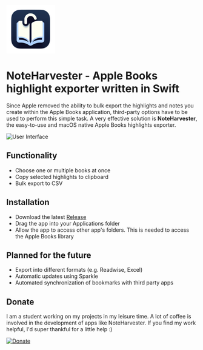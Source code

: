 ![Logo](https://raw.githubusercontent.com/da-luggas/noteharvester/main/NoteHarvester/Assets.xcassets/AppIcon.appiconset/Group%201-128.png)
# NoteHarvester - Apple Books highlight exporter written in Swift

Since Apple removed the ability to bulk export the highlights and notes you create within the Apple Books application, third-party options have to be used to perform this simple task. A very effective solution is **NoteHarvester**, the easy-to-use and macOS native Apple Books highlights exporter.

![User Interface](https://i.postimg.cc/V6Rmn2mW/ezgif-4-b1c8a30981.gif)
## Functionality
- Choose one or multiple books at once
- Copy selected highlights to clipboard
- Bulk export to CSV

## Installation
- Download the latest [Release](https://github.com/da-luggas/NoteHarvester/releases)
- Drag the app into your Applications folder
- Allow the app to access other app's folders. This is needed to access the Apple Books library

## Planned for the future
- Export into different formats (e.g. Readwise, Excel)
- Automatic updates using Sparkle
- Automated synchronization of bookmarks with third party apps

## Donate
I am a student working on my projects in my leisure time. A lot of coffee is involved in the development of apps like NoteHarvester. If you find my work helpful, I'd super thankful for a little help :)

<a href="https://www.paypal.com/donate/?hosted_button_id=JHAQA9E7HBE4A" target="_blank">
  <img src="https://raw.githubusercontent.com/aha999/DonateButtons/master/Paypal.png" alt="Donate" width="25%">
</a>
